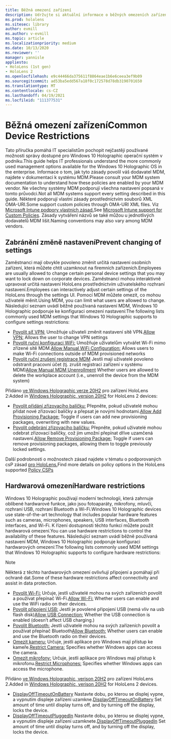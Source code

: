 ```yaml
---
title: Běžná omezení zařízení
description: Udržujte si aktuální informace o běžných omezeních zařízení a nastaveních pro zařízení hybridní reality HoloLens.
ms.prod: hololens
ms.sitesec: library
author: evmill
ms.author: v-evmill
ms.topic: article
ms.localizationpriority: medium
ms.date: 10/13/2020
ms.reviewer: ''
manager: yannisle
appliesto:
- HoloLens (1st gen)
- HoloLens 2
ms.openlocfilehash: e9c44466da375611f8864eae1b6e6ceea3ef9b09
ms.sourcegitcommit: ad53ba5edd567a18f0c172578d78db3190701650
ms.translationtype: MT
ms.contentlocale: cs-CZ
ms.lasthandoff: 04/19/2021
ms.locfileid: "111377531"
---
```

# <a name="common-device-restrictions"></a><span data-ttu-id="c7766-103">Běžná omezení zařízení</span><span class="sxs-lookup"><span data-stu-id="c7766-103">Common Device Restrictions</span></span> 

<span data-ttu-id="c7766-104">Tato příručka pomáhá IT specialistům pochopit nejčastěji používané možnosti správy dostupné pro Windows 10 Holographic operační systém v podniku.</span><span class="sxs-lookup"><span data-stu-id="c7766-104">This guide helps IT professionals understand the more commonly used management options available for the Windows 10 Holographic OS in the enterprise.</span></span> <span data-ttu-id="c7766-105">Informace o tom, jak tyto zásady povolil váš dodavatel MDM, najdete v dokumentaci k systému MDM.</span><span class="sxs-lookup"><span data-stu-id="c7766-105">Please consult your MDM system documentation to understand how these policies are enabled by your MDM vendor.</span></span> <span data-ttu-id="c7766-106">Ne všechny systémy MDM podporují všechna nastavení popsaná v tomto průvodci.</span><span class="sxs-lookup"><span data-stu-id="c7766-106">Not all MDM systems support every setting described in this guide.</span></span> <span data-ttu-id="c7766-107">Některé podporují vlastní zásady prostřednictvím souborů XML OMA-URI.</span><span class="sxs-lookup"><span data-stu-id="c7766-107">Some support custom policies through OMA-URI XML files.</span></span> <span data-ttu-id="c7766-108">Viz [Microsoft Intune podpory vlastních zásad.](https://docs.microsoft.com/mem/intune/configuration/custom-settings-windows-10)</span><span class="sxs-lookup"><span data-stu-id="c7766-108">See [Microsoft Intune support for Custom Policies](https://docs.microsoft.com/mem/intune/configuration/custom-settings-windows-10).</span></span> <span data-ttu-id="c7766-109">Zásady vytváření názvů se také můžou u jednotlivých dodavatelů MDM lišit.</span><span class="sxs-lookup"><span data-stu-id="c7766-109">Naming conventions may also vary among MDM vendors.</span></span>

## <a name="prevent-changing-of-settings"></a><span data-ttu-id="c7766-110">Zabránění změně nastavení</span><span class="sxs-lookup"><span data-stu-id="c7766-110">Prevent changing of settings</span></span>
<span data-ttu-id="c7766-111">Zaměstnanci mají obvykle povoleno změnit určitá nastavení osobních zařízení, která můžete chtít uzamknout na firemních zařízeních.</span><span class="sxs-lookup"><span data-stu-id="c7766-111">Employees are usually allowed to change certain personal device settings that you may want to lock down on corporate devices.</span></span> <span data-ttu-id="c7766-112">Zaměstnanci mohou interaktivně upravovat určitá nastavení HoloLens prostřednictvím uživatelského rozhraní nastavení.</span><span class="sxs-lookup"><span data-stu-id="c7766-112">Employees can interactively adjust certain settings of the HoloLens through the settings UI.</span></span> <span data-ttu-id="c7766-113">Pomocí MDM můžete omezit, co mohou uživatelé měnit.</span><span class="sxs-lookup"><span data-stu-id="c7766-113">Using MDM, you can limit what users are allowed to change.</span></span> <span data-ttu-id="c7766-114">Následující seznam uvádí běžně používaná nastavení MDM, Windows 10 Holographic podporuje ke konfiguraci omezení nastavení:</span><span class="sxs-lookup"><span data-stu-id="c7766-114">The following lists commonly used MDM settings that Windows 10 Holographic supports to configure settings restrictions:</span></span>
-   <span data-ttu-id="c7766-115">[Povolit síť VPN:](https://docs.microsoft.com/windows/client-management/mdm/policy-csp-settings#settings-allowvpn) Umožňuje uživateli změnit nastavení sítě VPN.</span><span class="sxs-lookup"><span data-stu-id="c7766-115">[Allow VPN:](https://docs.microsoft.com/windows/client-management/mdm/policy-csp-settings#settings-allowvpn) Allows the user to change VPN settings</span></span>
-   <span data-ttu-id="c7766-116">[Povolit ruční konfiguraci WiFi:](https://docs.microsoft.com/windows/client-management/mdm/policy-csp-wifi#wifi-allowmanualwificonfiguration) Umožňuje uživatelům vytvářet Wi-Fi mimo zřízené sítě MDM.</span><span class="sxs-lookup"><span data-stu-id="c7766-116">[Allow Manual WiFi Configuration:](https://docs.microsoft.com/windows/client-management/mdm/policy-csp-wifi#wifi-allowmanualwificonfiguration) Allows users to make Wi-Fi connections outside of MDM provisioned networks</span></span>
-   <span data-ttu-id="c7766-117">[Povolit ruční zrušení registrace MDM](https://docs.microsoft.com/windows/client-management/mdm/policy-csp-experience#experience-allowmanualmdmunenrollment) Jestli mají uživatelé povoleno odstranit pracovní účet (tj. zrušit registraci zařízení v systému MDM)</span><span class="sxs-lookup"><span data-stu-id="c7766-117">[Allow Manual MDM Unenrollment](https://docs.microsoft.com/windows/client-management/mdm/policy-csp-experience#experience-allowmanualmdmunenrollment) Whether users are allowed to delete the workplace account (i.e., unenroll the device from the MDM system)</span></span>

<span data-ttu-id="c7766-118">Přidáno [ve Windows Holographic verze 20H2](hololens-release-notes.md#windows-holographic-version-20h2) pro zařízení HoloLens 2:</span><span class="sxs-lookup"><span data-stu-id="c7766-118">Added in [Windows Holographic, version 20H2](hololens-release-notes.md#windows-holographic-version-20h2) for HoloLens 2 devices:</span></span>
- <span data-ttu-id="c7766-119">[Povolit přidání zřizovacího balíčku:](https://docs.microsoft.com/windows/client-management/mdm/policy-csp-security#security-allowaddprovisioningpackage) Přepněte, pokud uživatelé mohou přidat nové zřizovací balíčky a přepsat je novými hodnotami.</span><span class="sxs-lookup"><span data-stu-id="c7766-119">[Allow Add Provisioning Package:](https://docs.microsoft.com/windows/client-management/mdm/policy-csp-security#security-allowaddprovisioningpackage) Toggle if users can add new provisioning packages, overwriting with new values.</span></span>
- <span data-ttu-id="c7766-120">[Povolit odebrání zřizovacího balíčku:](https://docs.microsoft.com/windows/client-management/mdm/policy-csp-security#security-allowremoveprovisioningpackage) Přepněte, pokud uživatelé mohou odebrat zřizovací balíčky, což jim umožní přepínat dříve uzamčená nastavení.</span><span class="sxs-lookup"><span data-stu-id="c7766-120">[Allow Remove Provisioning Package:](https://docs.microsoft.com/windows/client-management/mdm/policy-csp-security#security-allowremoveprovisioningpackage) Toggle if users can remove provisioning packages, allowing them to toggle previously locked settings.</span></span>

<span data-ttu-id="c7766-121">Další podrobnosti o možnostech zásad najdete v tématu o podporovaných csP zásad [pro HoloLens.](https://docs.microsoft.com/windows/client-management/mdm/policy-csps-supported-by-hololens2)</span><span class="sxs-lookup"><span data-stu-id="c7766-121">Find more details on policy options in the HoloLens supported [Policy CSPs](https://docs.microsoft.com/windows/client-management/mdm/policy-csps-supported-by-hololens2)</span></span>

## <a name="hardware-restrictions"></a><span data-ttu-id="c7766-122">Hardwarová omezení</span><span class="sxs-lookup"><span data-stu-id="c7766-122">Hardware restrictions</span></span>
<span data-ttu-id="c7766-123">Windows 10 Holographic používají moderní technologii, která zahrnuje oblíbené hardwarové funkce, jako jsou fotoaparáty, mikrofony, mluvčí, rozhraní USB, rozhraní Bluetooth a Wi-Fi.</span><span class="sxs-lookup"><span data-stu-id="c7766-123">Windows 10 Holographic devices use state-of-the-art technology that includes popular hardware features such as cameras, microphones, speakers, USB interfaces, Bluetooth interfaces, and Wi-Fi.</span></span> <span data-ttu-id="c7766-124">K řízení dostupnosti těchto funkcí můžete použít hardwarová omezení.</span><span class="sxs-lookup"><span data-stu-id="c7766-124">You can use hardware restrictions to control the availability of these features.</span></span>
<span data-ttu-id="c7766-125">Následující seznam uvádí běžně používaná nastavení MDM, Windows 10 Holographic podporuje konfiguraci hardwarových omezení:</span><span class="sxs-lookup"><span data-stu-id="c7766-125">The following lists commonly used MDM settings that Windows 10 Holographic supports to configure hardware restrictions:</span></span>

> [!NOTE]
> <span data-ttu-id="c7766-126">Některá z těchto hardwarových omezení ovlivňují připojení a pomáhají při ochraně dat.</span><span class="sxs-lookup"><span data-stu-id="c7766-126">Some of these hardware restrictions affect connectivity and assist in data protection.</span></span>

-   <span data-ttu-id="c7766-127">[Povolit Wi-Fi:](https://docs.microsoft.com/windows/client-management/mdm/policy-csp-wifi#wifi-allowwifi) Určuje, jestli uživatelé mohou na svých zařízeních povolit a používat přepínač Wi-Fi.</span><span class="sxs-lookup"><span data-stu-id="c7766-127">[Allow Wi-Fi:](https://docs.microsoft.com/windows/client-management/mdm/policy-csp-wifi#wifi-allowwifi) Whether users can enable and use the WiFi radio on their devices.</span></span>
-   <span data-ttu-id="c7766-128">[Povolit připojení USB:](https://docs.microsoft.com/windows/client-management/mdm/policy-csp-connectivity#connectivity-allowusbconnection) Jestli je povolené připojení USB (nemá vliv na usb flash disk)</span><span class="sxs-lookup"><span data-stu-id="c7766-128">[Allow USB Connection:](https://docs.microsoft.com/windows/client-management/mdm/policy-csp-connectivity#connectivity-allowusbconnection) Whether the USB connection is enabled (doesn’t affect USB charging.)</span></span>
-   <span data-ttu-id="c7766-129">[Povolit Bluetooth:](https://docs.microsoft.com/windows/client-management/mdm/policy-csp-connectivity#connectivity-allowbluetooth) Jestli uživatelé mohou na svých zařízeních povolit a používat přepínač Bluetooth</span><span class="sxs-lookup"><span data-stu-id="c7766-129">[Allow Bluetooth:](https://docs.microsoft.com/windows/client-management/mdm/policy-csp-connectivity#connectivity-allowbluetooth) Whether users can enable and use the Bluetooth radio on their devices.</span></span>
-   <span data-ttu-id="c7766-130">[Omezit kameru:](https://docs.microsoft.com/windows/client-management/mdm/policy-csp-privacy#privacy-letappsaccesscamera) Určuje, jestli aplikace pro Windows mají přístup ke kameře.</span><span class="sxs-lookup"><span data-stu-id="c7766-130">[Restrict Camera:](https://docs.microsoft.com/windows/client-management/mdm/policy-csp-privacy#privacy-letappsaccesscamera) Specifies whether Windows apps can access the camera.</span></span>
-   <span data-ttu-id="c7766-131">[Omezit mikrofony:](https://docs.microsoft.com/windows/client-management/mdm/policy-csp-privacy#privacy-letappsaccessmicrophone) Určuje, jestli aplikace pro Windows mají přístup k mikrofonu.</span><span class="sxs-lookup"><span data-stu-id="c7766-131">[Restrict Microphones:](https://docs.microsoft.com/windows/client-management/mdm/policy-csp-privacy#privacy-letappsaccessmicrophone) Specifies whether Windows apps can access the microphone.</span></span>

<span data-ttu-id="c7766-132">Přidáno [ve Windows Holographic, verison 20H2](hololens-release-notes.md#windows-holographic-version-20h2) pro zařízení HoloLens 2.</span><span class="sxs-lookup"><span data-stu-id="c7766-132">Added in [Windows Holographic, verison 20H2](hololens-release-notes.md#windows-holographic-version-20h2) for HoloLens 2 devices.</span></span> 
- <span data-ttu-id="c7766-133">[DisplayOffTimeoutOnBattery](https://docs.microsoft.com/windows/client-management/mdm/policy-csp-power#power-displayofftimeoutonbattery) Nastavte dobu, po kterou se displej vypne, a vypnutím displeje zařízení uzamkne.</span><span class="sxs-lookup"><span data-stu-id="c7766-133">[DisplayOffTimeoutOnBattery](https://docs.microsoft.com/windows/client-management/mdm/policy-csp-power#power-displayofftimeoutonbattery) Set amount of time until display turns off, and by turning off the display, locks the device.</span></span> 
- <span data-ttu-id="c7766-134">[DisplayOffTimeoutPluggedIn](https://docs.microsoft.com/windows/client-management/mdm/policy-csp-power#power-displayofftimeoutpluggedin) Nastavte dobu, po kterou se displej vypne, a vypnutím displeje zařízení uzamknete.</span><span class="sxs-lookup"><span data-stu-id="c7766-134">[DisplayOffTimeoutPluggedIn](https://docs.microsoft.com/windows/client-management/mdm/policy-csp-power#power-displayofftimeoutpluggedin) Set amount of time until display turns off, and by turning off the display, locks the device.</span></span> 
